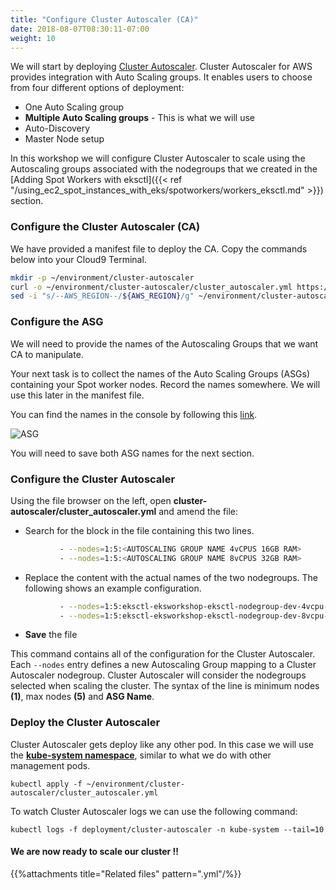 ```yaml
---
title: "Configure Cluster Autoscaler (CA)"
date: 2018-08-07T08:30:11-07:00
weight: 10
---
```


We will start by deploying [Cluster Autoscaler](https://github.com/kubernetes/autoscaler/tree/master/cluster-autoscaler). Cluster Autoscaler for AWS provides integration with Auto Scaling groups. It enables users to choose from four different options of deployment:

* One Auto Scaling group 
* **Multiple Auto Scaling groups** - This is what we will use
* Auto-Discovery
* Master Node setup

In this workshop we will configure Cluster Autoscaler to scale using the Autoscaling groups associated with the nodegroups that we created in the [Adding Spot Workers with eksctl]({{< ref "/using_ec2_spot_instances_with_eks/spotworkers/workers_eksctl.md" >}}) section.

### Configure the Cluster Autoscaler (CA)
We have provided a manifest file to deploy the CA. Copy the commands below into your Cloud9 Terminal. 

```bash
mkdir -p ~/environment/cluster-autoscaler
curl -o ~/environment/cluster-autoscaler/cluster_autoscaler.yml https://raw.githubusercontent.com/ruecarlo/ec2-spot-workshops/eks_workshop/content/using_ec2_spot_instances_with_eks/scaling/deploy_ca.files/cluster_autoscaler.yml
sed -i "s/--AWS_REGION--/${AWS_REGION}/g" ~/environment/cluster-autoscaler/cluster_autoscaler.yml

```

### Configure the ASG
We will need to provide the names of the Autoscaling Groups that we want CA to manipulate.  

Your next task is to collect the names of the Auto Scaling Groups (ASGs) containing your Spot worker nodes. Record the names somewhere. We will use this later in the manifest file.

You can find the names in the console by following this [link](https://console.aws.amazon.com/ec2/autoscaling/home?#AutoScalingGroups:filter=eksctl-eksworkshop-eksctl-nodegroup-dev;view=details). 

![ASG](/images/using_ec2_spot_instances_with_eks/scaling/scaling-asg-spot-groups.png)

You will need to save both ASG names for the next section.

### Configure the Cluster Autoscaler

Using the file browser on the left, open **cluster-autoscaler/cluster_autoscaler.yml** and amend the file:

 * Search for the block in the file containing this two lines.
 ```bash
            - --nodes=1:5:<AUTOSCALING GROUP NAME 4vCPUS 16GB RAM>
            - --nodes=1:5:<AUTOSCALING GROUP NAME 8vCPUS 32GB RAM>
 ```

 * Replace the content **<AUTOSCALING GROUP NAME xVPUS xxGB RAM>** with the actual names of the two nodegroups. The following shows an example configuration.
 ```bash
            - --nodes=1:5:eksctl-eksworkshop-eksctl-nodegroup-dev-4vcpu-16gb-spot-NodeGroup-1V6PX51MY0KGP
            - --nodes=1:5:eksctl-eksworkshop-eksctl-nodegroup-dev-8vcpu-32gb-spot-NodeGroup-S0A0UGWAH5N1
 ```

 * **Save** the file

This command contains all of the configuration for the Cluster Autoscaler. Each `--nodes` entry defines a new Autoscaling Group mapping to a Cluster Autoscaler nodegroup. Cluster Autoscaler will consider the nodegroups selected when scaling the cluster. The syntax of the line is minimum nodes **(1)**, max nodes **(5)** and **ASG Name**.

### Deploy the Cluster Autoscaler

Cluster Autoscaler gets deploy like any other pod. In this case we will use the **[kube-system namespace](https://kubernetes.io/docs/concepts/overview/working-with-objects/namespaces/)**, similar to what we do with other management pods.

```
kubectl apply -f ~/environment/cluster-autoscaler/cluster_autoscaler.yml
```

To watch Cluster Autoscaler logs we can use the following command:
```
kubectl logs -f deployment/cluster-autoscaler -n kube-system --tail=10
```

#### We are now ready to scale our cluster !!

{{%attachments title="Related files" pattern=".yml"/%}}
